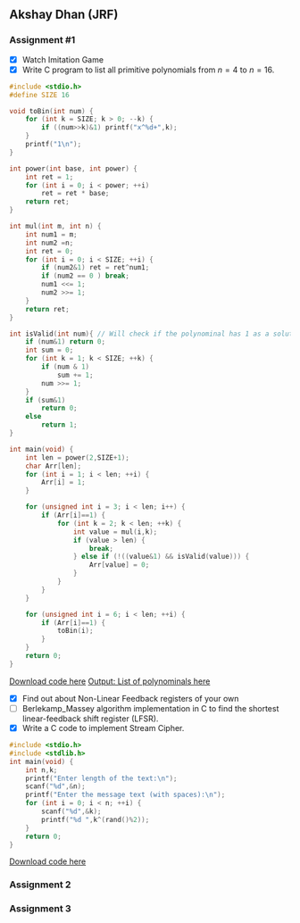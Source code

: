 ## Akshay Dhan (JRF)
### Assignment #1
- [X] Watch Imitation Game
- [X] Write C program to list all primitive polynomials from $n=4$ to $n=16$.

```c
#include <stdio.h>
#define SIZE 16

void toBin(int num) {
	for (int k = SIZE; k > 0; --k) {
		if ((num>>k)&1) printf("x^%d+",k);
	}
	printf("1\n");
}

int power(int base, int power) {
	int ret = 1;
	for (int i = 0; i < power; ++i) 
		ret = ret * base;
	return ret;
}

int mul(int m, int n) {
	int num1 = m;
	int num2 =n;
	int ret = 0;
	for (int i = 0; i < SIZE; ++i) {
		if (num2&1) ret = ret^num1;
		if (num2 == 0 ) break;
		num1 <<= 1;
		num2 >>= 1;
	}
	return ret;
}

int isValid(int num){ // Will check if the polynominal has 1 as a solution.
	if (num&1) return 0;
	int sum = 0;
	for (int k = 1; k < SIZE; ++k) {
		if (num & 1)
			sum += 1;
		num >>= 1;
	}
	if (sum&1)
		return 0;
	else
		return 1;
}

int main(void) {
	int len = power(2,SIZE+1);
	char Arr[len];
	for (int i = 1; i < len; ++i) {
		Arr[i] = 1;
	}

	for (unsigned int i = 3; i < len; i++) {
		if (Arr[i]==1) {
			for (int k = 2; k < len; ++k) {
				int value = mul(i,k);
				if (value > len) {
					break;
				} else if (!((value&1) && isValid(value))) {
					Arr[value] = 0;
				}
			}
		}
	}

	for (unsigned int i = 6; i < len; ++i) {
		if (Arr[i]==1) {
			toBin(i);
		}
	}
	return 0;
}
```
[Download code here](https://dhancodes.github.io/Cryptology_Assign/Assignment1/primitive_poly.c)
[Output: List of polynominals here](https://dhancodes.github.io/Cryptology_Assign/Assignment1/polynominals)
- [X] Find out about Non-Linear Feedback registers of your own
- [ ] Berlekamp_Massey algorithm implementation in C to find the shortest linear-feedback shift register (LFSR).
- [X] Write a C code to implement Stream Cipher.
```c
#include <stdio.h>
#include <stdlib.h>  
int main(void) {
	int n,k;
	printf("Enter length of the text:\n");
	scanf("%d",&n);
	printf("Enter the message text (with spaces):\n");
	for (int i = 0; i < n; ++i) {
		scanf("%d",&k);
		printf("%d ",k^(rand()%2));
	}
	return 0;
}
```
[Download code here](https://dhancodes.github.io/Cryptology_Assign/Assignment1/streamcipher.c)

### Assignment 2


### Assignment 3
